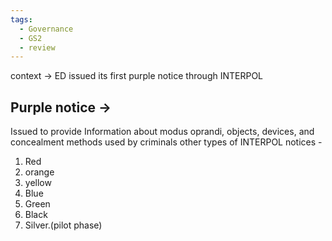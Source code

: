 ```yaml
---
tags:
  - Governance
  - GS2
  - review
---
```

context -> ED issued its first purple notice through INTERPOL
## Purple notice -> 
Issued to provide Information about modus oprandi, objects, devices, and concealment methods used by criminals
other types of INTERPOL notices -
1. Red
2. orange
3. yellow
4. Blue
5. Green
6. Black
7. Silver.(pilot phase)